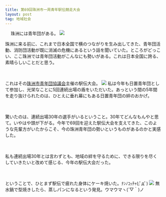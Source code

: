 ```yaml
---
title: 第69回珠洲市一周青年駅伝競走大会
layout: post
tag: 地域社会
---
```

　
珠洲には青年団がある。
![](https://kobapan.com/f/18274727946_a84d60aac3.jpg)

珠洲に来る前に、これまで日本全国で横のつながりを生み出してきた、青年団活動、消防団活動が既に消滅の危機にあるという話を聞いていた。ところがどっこい、ここ珠洲では青年団活動がこんなにも勢いがある。これは日本全国に誇る、素晴らしいことだと思う。

　

これはその[珠洲市青年団協議会](http://www.ishikawa-seinen.com/~suzu/)主催の駅伝大会。
![](https://kobapan.com/f/17867160180_c85518dcdf.jpg)
私は今年も日置青年団として参加し、光栄なことに5回連続出場の盾をいただいた。あっという間の5年間を走り抜けられたのは、ひとえに垂れ幕にもある日置青年団の絆のおかげ。

　

驚いたのは、連続出場30年の選手がいるということ。30年てどんなもんやと思て。いやはや頭が下がる。今年で69回を迎えた駅伝大会を支えてきた、このような先輩方がいたからこそ、今の珠洲青年団の勢いというものがあるのかと実感した。

　

私も連続出場30年とは言わずとも、地域の絆を守るために、できる限りを尽くしていきたいと改めて感じる、今年の駅伝大会だった。


　
　

ということで、ひとまず駅伝で疲れた身体にケーキ焼いた。ﾅﾝﾉｺｯﾁｬ(;ﾟдﾟ)
![](https://kobapan.com/f/18055815422_a4cfc2e725_m.jpg)
無水鍋で型焼きしたら、蒸しパンになるという発見。ウマウマヽ(´▽｀)ノ




